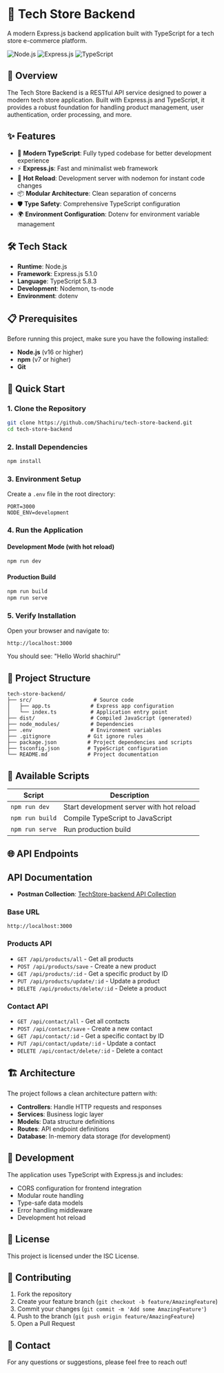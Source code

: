 # 🛒 Tech Store Backend

A modern Express.js backend application built with TypeScript for a tech store e-commerce platform.

![Node.js](https://img.shields.io/badge/Node.js-339933?style=for-the-badge&logo=nodedotjs&logoColor=white)
![Express.js](https://img.shields.io/badge/Express.js-000000?style=for-the-badge&logo=express&logoColor=white)
![TypeScript](https://img.shields.io/badge/TypeScript-007ACC?style=for-the-badge&logo=typescript&logoColor=white)

## 📖 Overview

The Tech Store Backend is a RESTful API service designed to power a modern tech store application. Built with Express.js and TypeScript, it provides a robust foundation for handling product management, user authentication, order processing, and more.

## ✨ Features

- 🚀 **Modern TypeScript**: Fully typed codebase for better development experience
- ⚡ **Express.js**: Fast and minimalist web framework
- 🔧 **Hot Reload**: Development server with nodemon for instant code changes
- 📦 **Modular Architecture**: Clean separation of concerns
- 🛡️ **Type Safety**: Comprehensive TypeScript configuration
- 🌍 **Environment Configuration**: Dotenv for environment variable management

## 🛠️ Tech Stack

- **Runtime**: Node.js
- **Framework**: Express.js 5.1.0
- **Language**: TypeScript 5.8.3
- **Development**: Nodemon, ts-node
- **Environment**: dotenv

## 📋 Prerequisites

Before running this project, make sure you have the following installed:

- **Node.js** (v16 or higher)
- **npm** (v7 or higher)
- **Git**

## 🚀 Quick Start

### 1. Clone the Repository

```bash
git clone https://github.com/Shachiru/tech-store-backend.git
cd tech-store-backend
```

### 2. Install Dependencies

```bash
npm install
```

### 3. Environment Setup

Create a `.env` file in the root directory:

```env
PORT=3000
NODE_ENV=development
```

### 4. Run the Application

#### Development Mode (with hot reload)
```bash
npm run dev
```

#### Production Build
```bash
npm run build
npm run serve
```

### 5. Verify Installation

Open your browser and navigate to:
```
http://localhost:3000
```

You should see: "Hello World shachiru!"

## 📁 Project Structure

```
tech-store-backend/
├── src/                    # Source code
│   ├── app.ts             # Express app configuration
│   └── index.ts           # Application entry point
├── dist/                  # Compiled JavaScript (generated)
├── node_modules/          # Dependencies
├── .env                   # Environment variables
├── .gitignore            # Git ignore rules
├── package.json          # Project dependencies and scripts
├── tsconfig.json         # TypeScript configuration
└── README.md             # Project documentation
```

## 🔧 Available Scripts

| Script | Description |
|--------|-------------|
| `npm run dev` | Start development server with hot reload |
| `npm run build` | Compile TypeScript to JavaScript |
| `npm run serve` | Run production build |

## 🌐 API Endpoints

## API Documentation
- **Postman Collection**: [TechStore-backend API Collection](./Tech-Store-Backend.postman_collection.json)

### Base URL
```
http://localhost:3000
```

### Products API
- `GET /api/products/all` - Get all products
- `POST /api/products/save` - Create a new product
- `GET /api/products/:id` - Get a specific product by ID
- `PUT /api/products/update/:id` - Update a product
- `DELETE /api/products/delete/:id` - Delete a product

### Contact API
- `GET /api/contact/all` - Get all contacts
- `POST /api/contact/save` - Create a new contact
- `GET /api/contact/:id` - Get a specific contact by ID
- `PUT /api/contact/update/:id` - Update a contact
- `DELETE /api/contact/delete/:id` - Delete a contact

## 🏗️ Architecture

The project follows a clean architecture pattern with:

- **Controllers**: Handle HTTP requests and responses
- **Services**: Business logic layer
- **Models**: Data structure definitions
- **Routes**: API endpoint definitions
- **Database**: In-memory data storage (for development)

## 🔧 Development

The application uses TypeScript with Express.js and includes:
- CORS configuration for frontend integration
- Modular route handling
- Type-safe data models
- Error handling middleware
- Development hot reload

## 📝 License

This project is licensed under the ISC License.

## 🤝 Contributing

1. Fork the repository
2. Create your feature branch (`git checkout -b feature/AmazingFeature`)
3. Commit your changes (`git commit -m 'Add some AmazingFeature'`)
4. Push to the branch (`git push origin feature/AmazingFeature`)
5. Open a Pull Request

## 📧 Contact

For any questions or suggestions, please feel free to reach out!
